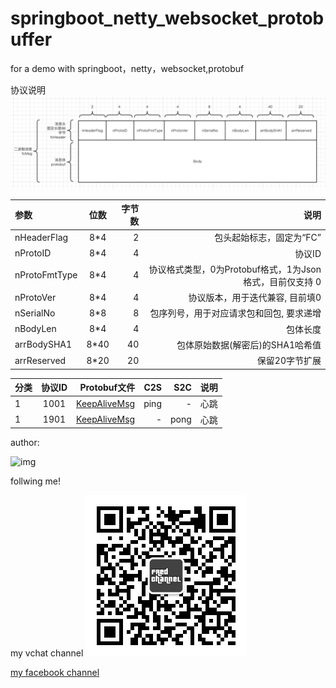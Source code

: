 # springboot_netty_websocket_protobuffer
for a demo with springboot，netty，websocket,protobuf


协议说明
![图片](https://github.com/fanfq/springboot_netty_websocket_protobuffer/blob/master/dist/msg.png?raw=true)


参数 | 位数 | 字节数 |  说明
:----------- | :-----------: | -----------:| -----------:
nHeaderFlag         | 8*4      |  2        |   包头起始标志，固定为“FC”
nProtoID                     | 8*4     |   4      |     协议ID
nProtoFmtType              | 8*4    |    4       |    协议格式类型，0为Protobuf格式，1为Json格式，目前仅支持 0
nProtoVer                  | 8*4     |   4       |    协议版本，用于迭代兼容, 目前填0
nSerialNo                     | 8*8     |   8        |   包序列号，用于对应请求包和回包, 要求递增
nBodyLen                      | 8*4     |   4         |  包体长度
arrBodySHA1                  | 8*40    |   40      |    包体原始数据(解密后)的SHA1哈希值
arrReserved                | 8*20    |   20       |   保留20字节扩展


分类 | 协议ID| Protobuf文件 | C2S | S2C | 说明 
:----------- | :-----------: | -----------:| -----------:| -----------:| -----------:
 1        |     1001    |   [KeepAliveMsg](https://github.com/fanfq/springboot_netty_websocket_protobuffer/blob/master/common/src/main/java/com/fc/common/socket/protobuf/KeepAliveMsg.proto)   |   ping |   -   |       心跳
 1        |     1901    |   [KeepAliveMsg](https://github.com/fanfq/springboot_netty_websocket_protobuffer/blob/master/common/src/main/java/com/fc/common/socket/protobuf/KeepAliveMsg.proto)   |   -   |       pong     |      心跳
 
author:

![img](https://raw.githubusercontent.com/fanfq/creator_ws_protobuf_client/master/fred_40x40_write.png)
 
follwing me!

my vchat channel
![qrcode](https://raw.githubusercontent.com/fanfq/springboot_netty_websocket_protobuffer/master/dist/vcqrcode.jpg)

[my facebook channel](https://www.facebook.com/FredChannel-100585011578160/)
